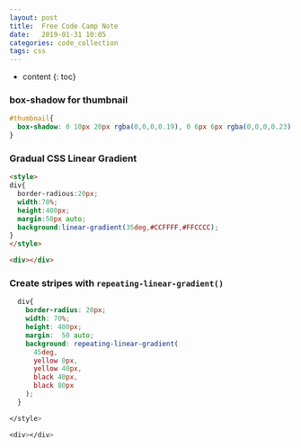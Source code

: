 ```yaml
---
layout: post
title:  Free Code Camp Note
date:   2019-01-31 10:05
categories: code_collection
tags: css 
---
```


* content
{: toc}



### box-shadow for thumbnail

```css
#thumbnail{
  box-shadow: 0 10px 20px rgba(0,0,0,0.19), 0 6px 6px rgba(0,0,0,0.23);
}
```

### Gradual CSS Linear Gradient

```html
<style>
div{
  border-radious:20px;
  width:70%;
  height:400px;
  margin:50px auto;
  background:linear-gradient(35deg,#CCFFFF,#FFCCCC);
}
</style>

<div></div>
```
### Create stripes with `repeating-linear-gradient()`

```css
  div{ 
    border-radius: 20px;
    width: 70%;
    height: 400px;
    margin:  50 auto;
    background: repeating-linear-gradient(
      45deg,
      yellow 0px,
      yellow 40px,
      black 40px,
      black 80px
    );
  }

</style>

<div></div>
```

